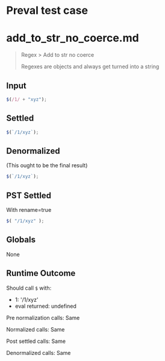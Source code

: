 # Preval test case

# add_to_str_no_coerce.md

> Regex > Add to str no coerce
>
> Regexes are objects and always get turned into a string

## Input

`````js filename=intro
$(/1/ + "xyz");
`````


## Settled


`````js filename=intro
$(`/1/xyz`);
`````


## Denormalized
(This ought to be the final result)

`````js filename=intro
$(`/1/xyz`);
`````


## PST Settled
With rename=true

`````js filename=intro
$( "/1/xyz" );
`````


## Globals


None


## Runtime Outcome


Should call `$` with:
 - 1: '/1/xyz'
 - eval returned: undefined

Pre normalization calls: Same

Normalized calls: Same

Post settled calls: Same

Denormalized calls: Same
